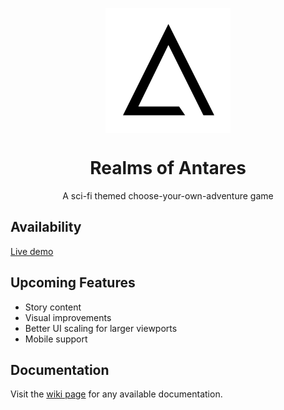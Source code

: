 <p align="center"><img src="/src/images/readme-icon.png" align="middle" width="200px" /></p>
<h1 align="center">Realms of Antares</h1>
<p align="center">A sci-fi themed choose-your-own-adventure game</p>
<h2>Availability</h2>
<a href="https://mikeboyd16.github.io/realms-of-antares/">Live demo</a>
<h2>Upcoming Features</h2>
<ul>
  <li>Story content</li>
  <li>Visual improvements</li>
  <li>Better UI scaling for larger viewports</li>
  <li>Mobile support</li>
</ul>
<h2>Documentation</h2>
<p>Visit the <a href="https://github.com/MikeBoyd16/realms-of-antares/wiki">wiki page</a> for any available documentation.</p>
